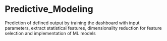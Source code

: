 # Predictive_Modeling
Prediction of defined output by training the dashboard with input parameters, extract statistical features, dimensionality reduction for feature selection and implementation of ML models

